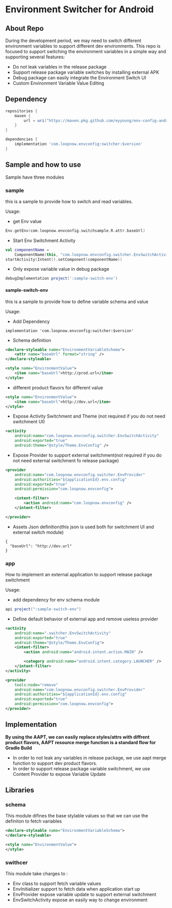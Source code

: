 # Environment Switcher for Android

## About Repo

During the development period, we may need to switch different environment variables to support different dev environments.
This repo is focused to support switching the environment variables in a simple way and supporting several features:

* Do not leak variables in the release package
* Support release package variable switches by installing external APK
* Debug package can easily integrate the Environment Switch UI
* Custom Environment Variable Value Editing


## Dependency

```gradle
repositories {
    maven {
        url = uri("https://maven.pkg.github.com/eyyoung/env-config-android")
    }
}

dependencies {
    implementation 'com.loopnow.envconfig:switcher:$version'
}
```

## Sample and how to use

Sample have three modules

### sample

this is a sample to provide how to switch and read variables.

Usage:

* get Env value

```kotlin
Env.getEnv(com.loopnow.envconfig.switchsample.R.attr.baseUrl)
```

* Start Env Switchment Activity

```kotlin
val componentName =
    ComponentName(this, "com.loopnow.envconfig.switcher.EnvSwitchActivity")
startActivity(Intent().setComponent(componentName))
```

* Only expose variable value in debug package

```gradle
debugImplementation project(':sample-switch-env')
```

#### sample-switch-env

this is a sample to provide how to define variable schema and value

Usage:

* Add Dependency

```
implementation 'com.loopnow.envconfig:switcher:$version'
```

* Schema definition

```xml
<declare-styleable name="EnvironmentVariableSchema">
    <attr name="baseUrl" format="string" />
</declare-styleable>

<style name="EnvironmentValue">
    <item name="baseUrl">http://prod.url</item>
</style>
```

* different product flavors for different value

```xml
<style name="EnvironmentValue">
    <item name="baseUrl">http://dev.url</item>
</style>
```

* Expose Activity Switchment and Theme (not required if you do not need switchment UI)

```xml
<activity
    android:name="com.loopnow.envconfig.switcher.EnvSwitchActivity"
    android:exported="true"
    android:theme="@style/Theme.EnvConfig" />
```

* Expose Provider to support external switchment(not required if you do not need external switchment fo release package)

```xml
<provider
    android:name="com.loopnow.envconfig.switcher.EnvProvider"
    android:authorities="${applicationId}.env.config"
    android:exported="true"
    android:permission="com.loopnow.envconfig">

    <intent-filter>
        <action android:name="com.loopnow.envconfig" />
    </intent-filter>

</provider>
```

* Assets Json definition(this json is used both for switchment UI and external switch module)

```
{
  "baseUrl": "http://dev.url"
}
```

### app

How to implement an external application to support release package switchment

Usage:

* add dependency for env schema module

```gradle
api project(":sample-switch-env")
```

* Define default behavior of external app and remove useless provider

```xml
<activity
    android:name=".switcher.EnvSwitchActivity"
    android:exported="true"
    android:theme="@style/Theme.EnvConfig">
    <intent-filter>
        <action android:name="android.intent.action.MAIN" />

        <category android:name="android.intent.category.LAUNCHER" />
    </intent-filter>
</activity>

<provider
    tools:node="remove"
    android:name="com.loopnow.envconfig.switcher.EnvProvider"
    android:authorities="${applicationId}.env.config"
    android:exported="true"
    android:permission="com.loopnow.envconfig">
</provider>
```

## Implementation

<b>By using the AAPT, we can easily replace styles/attrs with diffrent product flavors, AAPT resource merge function is a standard flow for Gradle Build </b>

* In order to not leak any variables in release package, we use aapt merge function to support dev product flavors.
* In order to support release package variable switchment, we use Content Provider to expose Variable Update

## Libraries

### schema

This module difines the base stylable values so that we can use the definiton to fetch variables

```xml
<declare-styleable name="EnvironmentVariableSchema">
</declare-styleable>

<style name="EnvironmentValue">
</style>
```

### swithcer

This module take charges to :

* Env class to support fetch variable values
* EnvInitializer support to fetch data when application start up
* EnvProvider expose variable update to support external switchment
* EnvSwitchActivity expose an easily way to change environment
